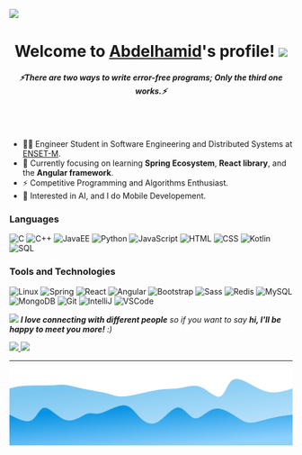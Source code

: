 [![](https://github.com/abdelhamid-labihi/abdelhamid-labihi/blob/main/profile.gif)]()<!-- If you want the template for my gif, email me! -->

<div align="center">
   <h1>Welcome to <a href="#">Abdelhamid</a>'s profile! <img src="https://media.giphy.com/media/hvRJCLFzcasrR4ia7z/giphy.gif" width="35px"> </h1>
</div>
<h5 align="center">
   <i>⚡️There are two ways to write error-free programs; Only the third one works.⚡️</i>
</h5>
<br></br>

- 👨‍💻 Engineer Student in Software Engineering and Distributed Systems at <a href="https://www.enset-media.ac.ma">ENSET-M</a>.
- 🔭 Currently focusing on learning **Spring Ecosystem**, **React library**, and the **Angular framework**.
- ⚡️ Competitive Programming and Algorithms Enthusiast.
- 🤖 Interested in AI, and I do Mobile Developement.


### Languages

![C](https://img.shields.io/badge/-C-000?&logo=C)
![C++](https://img.shields.io/badge/-C++-000?&logo=c%2b%2b&logoColor=00599C)
![JavaEE](https://img.shields.io/badge/-JavaEE-000?&logo=Java&logoColor=007396)
![Python](https://img.shields.io/badge/-Python-000?&logo=Python)
![JavaScript](https://img.shields.io/badge/-JavaScript-000?&logo=JavaScript)
![HTML](https://img.shields.io/badge/-HTML-000?&logo=HTML5&logoColor=E34F26)
![CSS](https://img.shields.io/badge/-CSS-000?&logo=CSS3&logoColor=1572B6)
![Kotlin](https://img.shields.io/badge/-Kotlin-000?&logo=Kotlin)
![SQL](https://img.shields.io/badge/-SQL-000?&logo=MySQL)

### Tools and Technologies

![Linux](https://img.shields.io/badge/-Linux-000?&logo=Linux)
![Spring](https://img.shields.io/badge/-Spring-000?&logo=Spring)
![React](https://img.shields.io/badge/-React-000?&logo=React)
![Angular](https://img.shields.io/badge/-Angular-000?&logo=Angular&logoColor=DD0031)
![Bootstrap](https://img.shields.io/badge/-Bootstrap-000?&logo=Bootstrap&logoColor=563D7C)
![Sass](https://img.shields.io/badge/-Sass-000?&logo=Sass&logoColor=CC6699)
![Redis](https://img.shields.io/badge/-Redis-000?&logo=Redis)
![MySQL](https://img.shields.io/badge/-MySQL-000?&logo=MySQL&logoColor=4479A1)
![MongoDB](https://img.shields.io/badge/-MongoDB-000?&logo=MongoDB&logoColor=47A248)
![Git](https://img.shields.io/badge/-Git-000?&logo=Git&logoColor=F05032)
![IntelliJ](https://img.shields.io/badge/-IntelliJ_IDEA-000?&logo=IntelliJ-IDEA&logoColor=000000)
![VSCode](https://img.shields.io/badge/-VS_Code-000?&logo=Visual-Studio-Code&logoColor=007ACC)

<img src="https://media.giphy.com/media/LnQjpWaON8nhr21vNW/giphy.gif" width="60"> <em><b>I love connecting with different people</b> so if you want to say <b>hi, I'll be happy to meet you more!</b> :)</em>
<p>
    <a href="https://www.linkedin.com/in/abdelhamid-labihi-5bb689264/">
        <img src="https://img.shields.io/badge/linkedin-%230077B5.svg?&style=for-the-badge&logo=linkedin&logoColor=white" height=25>
    </a>
    <a href="mailto:labihi.abdelhamid1@gmail.com">
        <img src="https://img.shields.io/badge/email-%23D14836.svg?&style=for-the-badge&logo=gmail&logoColor=white" height=25>
    </a>
</p>

---
<img src="https://github.com/abdelhamid-labihi/abdelhamid-labihi/blob/main/Bottom.svg" alt="Bottom" />
